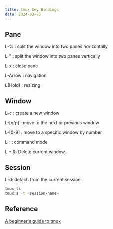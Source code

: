 ```yaml
---
title: tmux Key Bindings
date: 2024-03-25
---
```


## Pane

L-% : split the window into two panes horizontally

L-" : split the window into two panes vertically

L-x : close pane

L-Arrow : navigation

L(Hold) : resizing

## Window

L-c : create a new window

L-[n/p] : move to the next or previous window

L-[0-9] : move to a specific window by number

L-: : command mode

L + &: Delete current window.

## Session

L-d: detach from the current session

```zsh
tmux ls
tmux a -t <session-name>
```

## Reference

[A beginner's guide to tmux](https://www.redhat.com/sysadmin/introduction-tmux-linux)
